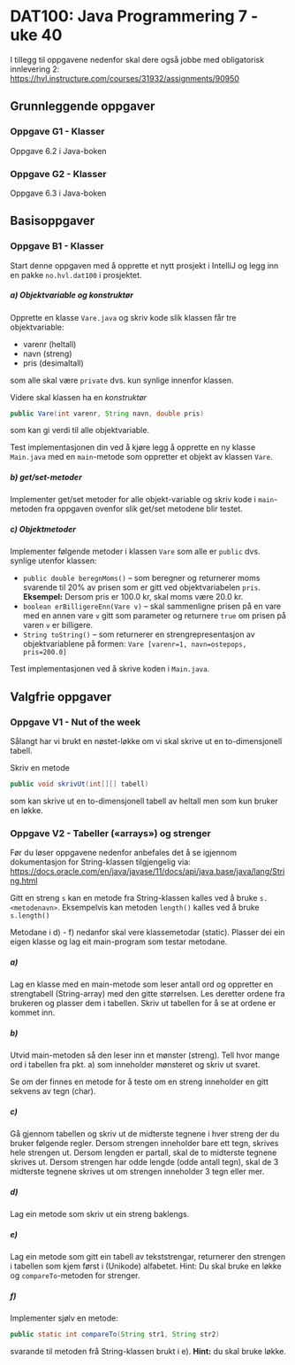 # DAT100: Java Programmering 7 - uke 40

I tillegg til oppgavene nedenfor skal dere også jobbe med obligatorisk innlevering 2: https://hvl.instructure.com/courses/31932/assignments/90950

## Grunnleggende oppgaver

### Oppgave G1 - Klasser

Oppgave 6.2 i Java-boken

### Oppgave G2 - Klasser

Oppgave 6.3 i Java-boken

## Basisoppgaver 

### Oppgave B1 - Klasser

Start denne oppgaven med å opprette et nytt prosjekt i IntelliJ og legg inn en pakke `no.hvl.dat100` i prosjektet.

##### a) Objektvariable og konstruktør

Opprette en klasse `Vare.java` og skriv kode slik klassen får tre objektvariable:

-	varenr (heltall)
-	navn (streng)
-	pris (desimaltall)

som alle skal være `private` dvs. kun synlige innenfor klassen.

Videre skal klassen ha en *konstruktør*

```java
public Vare(int varenr, String navn, double pris)
```

som kan gi verdi til alle objektvariable.

Test implementasjonen din ved å kjøre legg å opprette en ny klasse `Main.java` med en `main`-metode som oppretter et objekt av klassen `Vare`.

##### b) get/set-metoder

Implementer get/set metoder for alle objekt-variable og skriv kode i `main`-metoden fra oppgaven ovenfor slik get/set metodene blir testet.

##### c) Objektmetoder

Implementer følgende metoder i klassen `Vare` som alle er `public` dvs. synlige utenfor klassen:

- `public double beregnMoms()` – som beregner og returnerer moms svarende til 20% av prisen som er gitt ved objektvariabelen `pris`. **Eksempel:** Dersom pris er 100.0 kr, skal moms være 20.0 kr.
- `boolean erBilligereEnn(Vare v)` – skal sammenligne prisen på en vare med en annen vare `v` gitt som parameter og returnere `true` om prisen på varen `v` er billigere.
- `String toString()` –  som returnerer en strengrepresentasjon av objektvariablene på formen: `Vare [varenr=1, navn=ostepops, pris=200.0]`

Test implementasjonen ved å skrive koden i `Main.java`.

## Valgfrie oppgaver

### Oppgave V1 - Nut of the week

Sålangt har vi brukt en nøstet-løkke om vi skal skrive ut en to-dimensjonell tabell.

Skriv en metode

```java
public void skrivUt(int[][] tabell)
```

som kan skrive ut en to-dimensjonell tabell av heltall men som kun bruker en løkke.

### Oppgave V2 - Tabeller («arrays») og strenger

Før du løser oppgavene nedenfor anbefales det å se igjennom dokumentasjon for String-klassen tilgjengelig via:
https://docs.oracle.com/en/java/javase/11/docs/api/java.base/java/lang/String.html

Gitt en streng `s` kan en metode fra String-klassen kalles ved å bruke `s.<metodenavn>`. Eksempelvis kan metoden `length()` kalles ved å bruke `s.length()`

Metodane i d) - f) nedanfor skal vere klassemetodar (static). Plasser dei ein eigen klasse og lag eit main-program som testar metodane.

##### a)

Lag en klasse med en main-metode som leser antall ord og oppretter en strengtabell (String-array) med den gitte størrelsen. Les deretter ordene fra brukeren og plasser dem i tabellen. Skriv ut tabellen for å se at ordene er kommet inn.

##### b)

Utvid main-metoden så den leser inn et mønster (streng). Tell hvor mange ord i tabellen fra pkt. a) som inneholder mønsteret og skriv ut svaret.

Se om der finnes en metode for å teste om en streng inneholder en gitt sekvens av tegn (char).

##### c)

Gå gjennom tabellen og skriv ut de midterste tegnene i hver streng der du bruker følgende regler. Dersom strengen inneholder bare ett tegn, skrives hele strengen ut. Dersom lengden er partall, skal de to midterste tegnene skrives ut. Dersom strengen har odde lengde (odde antall tegn), skal de 3 midterste tegnene skrives ut om strengen inneholder 3 tegn eller mer.

##### d)

Lag ein metode som skriv ut ein streng baklengs.

##### e)

Lag ein metode som gitt ein tabell av tekststrengar, returnerer den strengen i tabellen som kjem først i (Unikode) alfabetet. Hint: Du skal bruke en løkke og `compareTo`-metoden for strenger.

##### f)

Implementer sjølv en metode:

```java
public static int compareTo(String str1, String str2) 
```

svarande til metoden frå String-klassen brukt i e). **Hint:** du skal bruke løkke.

